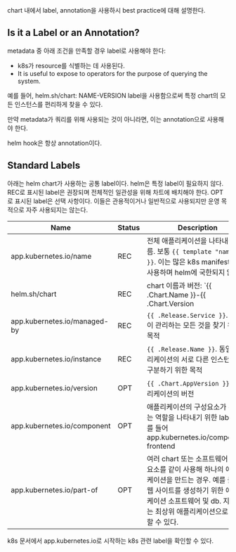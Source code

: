 chart 내에서 label, annotation을 사용하시 best practice에 대해 설명한다.

## Is it a Label or an Annotation?
metadata 중 아래 조건을 만족할 경우 label로 사용해야 한다:

- k8s가 resource를 식별하는 데 사용된다.
- It is useful to expose to operators for the purpose of querying the system.

예를 들어, helm.sh/chart: NAME-VERSION label을 사용함으로써 특정 chart의 모든 인스턴스를 편리하게 찾을 수 있다.

만약 metadata가 쿼리를 위해 사용되는 것이 아니라면, 이는 annotation으로 사용해야 한다.

helm hook은 항상 annotation이다.

## Standard Labels
아래는 helm chart가 사용하는 공통 label이다. helm은 특정 label이 필요하지 않다. REC로 표시된 label은 권장되며 전체적인 일관성을 위해 차트에 배치해야 한다. OPT로 표시된 label은 선택 사항이다. 이들은 관용적이거나 일반적으로 사용되지만 운영 목적으로 자주 사용되지는 않는다.

|Name                           |Status|Description|
|-------------------------------|------|-----------|
|app.kubernetes.io/name         |REC   |전체 애플리케이션을 나타내는 이름. 보통 `{{ template "name" . }}`. 이는 많은 k8s manifest에서 사용하며 helm에 국한되지 않는다.|
|helm.sh/chart                  |REC   |chart 이름과 버전: `{{ .Chart.Name }}-{{ .Chart.Version | replace "+" "_" }}`|
|app.kubernetes.io/managed-by   |REC   |`{{ .Release.Service }}`. helm이 관리하는 모든 것을 찾기 위한 목적|
|app.kubernetes.io/instance     |REC   |`{{ .Release.Name }}`. 동일 애플리케이션의 서로 다른 인스턴스를 구분하기 위한 목적|
|app.kubernetes.io/version      |OPT   |`{{ .Chart.AppVersion }}`. 애플리케이션의 버전|
|app.kubernetes.io/component    |OPT   |애플리케이션의 구성요소가 수행하는 역할을 나타내기 위한 label. 예를 들어 app.kubernetes.io/component: frontend|
|app.kubernetes.io/part-of      |OPT   |여러 chart 또는 소프트웨어 구성요소를 같이 사용해 하나의 애플리케이션을 만드는 경우. 예를 들어 웹 사이트를 생성하기 위한 애플리케이션 소프트웨어 및 db. 지원되는 최상위 애플리케이션으로 설정할 수 있다.|

k8s 문서에서 app.kubernetes.io로 시작하는 k8s 관련 label을 확인할 수 있다.